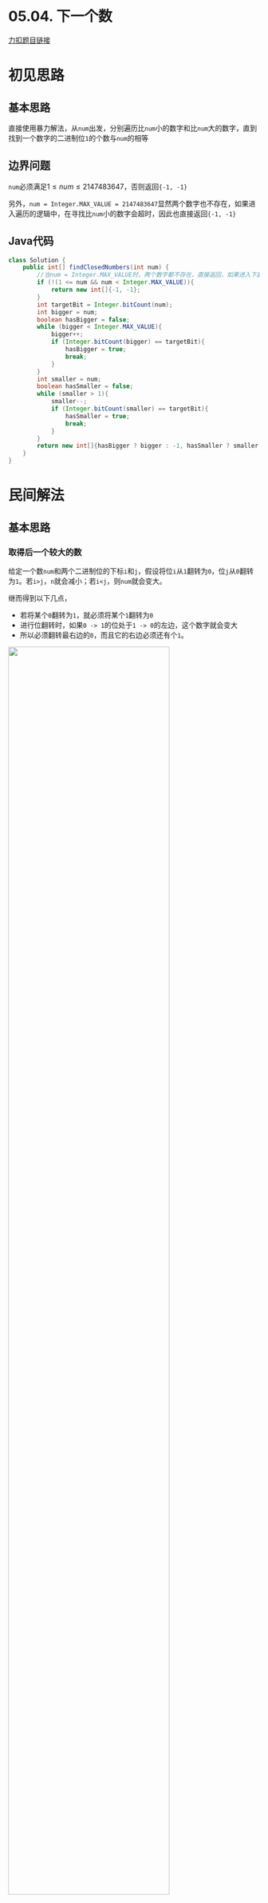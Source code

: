 # 05.04. 下一个数

[力扣题目链接](https://leetcode-cn.com/problems/closed-number-lcci/)


# 初见思路

## 基本思路
直接使用暴力解法，从`num`出发，分别遍历比`num`小的数字和比`num`大的数字，直到找到一个数字的二进制位`1`的个数与`num`的相等

## 边界问题
`num`必须满足$1 \le num \le 2147483647$，否则返回`{-1, -1}`

另外，`num = Integer.MAX_VALUE = 2147483647`显然两个数字也不存在，如果进入遍历的逻辑中，在寻找比`num`小的数字会超时，因此也直接返回`{-1, -1}`

## Java代码

```java
class Solution {
    public int[] findClosedNumbers(int num) {
        //当num = Integer.MAX_VALUE时，两个数字都不存在，直接返回，如果进入下面的逻辑，在寻找较小数时会超时
        if (!(1 <= num && num < Integer.MAX_VALUE)){
            return new int[]{-1, -1};
        }
        int targetBit = Integer.bitCount(num);
        int bigger = num;
        boolean hasBigger = false;
        while (bigger < Integer.MAX_VALUE){
            bigger++;
            if (Integer.bitCount(bigger) == targetBit){
                hasBigger = true;
                break;
            }
        }
        int smaller = num;
        boolean hasSmaller = false;
        while (smaller > 1){
            smaller--;
            if (Integer.bitCount(smaller) == targetBit){
                hasSmaller = true;
                break;
            }
        }
        return new int[]{hasBigger ? bigger : -1, hasSmaller ? smaller : -1};
    }
}
```

# 民间解法

## 基本思路

### 取得后一个较大的数

给定一个数`num`和两个二进制位的下标`i`和`j`，假设将位`i`从`1`翻转为`0`，位`j`从`0`翻转为`1`。若`i>j`，`n`就会减小；若`i<j`，则`num`就会变大。

继而得到以下几点，

- 若将某个`0`翻转为`1`，就必须将某个`1`翻转为`0`
- 进行位翻转时，如果`0 -> 1`的位处于`1 -> 0`的左边，这个数字就会变大
- 所以必须翻转最右边的`0`，而且它的右边必须还有个`1`。

<img src="../Pictures/05.04. 下一个数.png" width="80%"/>

该部分代码如下：
```java
public int getNext(int num){
    int n = num;
    int trailingZeroNum = 0;//记录最右边拖尾0的个数
    int oneBeforeTrailingZeroNum = 0;//记录拖尾0之后到下一个0之间的1的个数
    while ((n & 1) == 0 && n != 0){
        trailingZeroNum++;
        n >>= 1;
    }
    while ((n & 1) == 1){
        oneBeforeTrailingZeroNum++;
        n >>= 1;
    }
    //计算需要反转0->1所在的二进制位（最右边非拖尾0）
    int zeroToOnePlace = trailingZeroNum + oneBeforeTrailingZeroNum;
    if (zeroToOnePlace == 31 || zeroToOnePlace == 0){
        // == 31对应情况如 0 11..1100..00， == 0对应情况如0 XX...XX11..11（第一个0是符号位）
        return -1;
    }
    num |= (1 << zeroToOnePlace);//步骤1：将二进制位zeroToOnePlace处的 0->1
    num &= ~((1 << zeroToOnePlace) - 1);//步骤2：将翻转位右方的所有位清零
    num |= ((1 << (oneBeforeTrailingZeroNum - 1)) - 1);//步骤3：在右方插入(oneBeforeTrailingZeroNum - 1)个1

    return num;
}
```

### 取得前一个较小的数

实现方法与取得较大数非常相似

- 计算拖尾`1`的个数`trailingOneNum`和紧邻拖尾`1`的左方一连串`0`的个数`zeroBeforeTrailingOneNum`
- 计算需要反转`1 -> 0`所在的二进制位（即最右边非拖尾`1`）的位置`oneToZeroPlace = trailingOneNum + zeroBeforeTrailingOneNum`并将其反转，其中反转操作可以与下面的操作一起进行
- 将位`oneToZeroPlace`右边的所有位清零
- 在紧邻位置`oneToZeroPlace`的右方，插入`trailingOneNum + 1`个`1`

<img src="../Pictures/05.04. 下一个数02.png" width="80%"/>

该部分代码如下：
```java
public int getPrev(int num){
    int n = num;
    int trailingOneNum = 0;//记录最右边拖尾1的个数
    int zeroBeforeTrailingOneNum = 0;//记录拖尾1之后到下一个1之间的0的个数
    while ((n & 1) == 1){
        trailingOneNum++;
        n >>= 1;
    }
    if (n == 0){//对应情况0 00...0011..11（第一个0是符号位）
        return -1;
    }
    while ((n & 1) == 0 && n != 0){
        zeroBeforeTrailingOneNum++;
        n >>= 1;
    }
    //计算需要反转1->0所在的二进制位（最右边非拖尾1）
    int oneToZeroPlace = trailingOneNum + zeroBeforeTrailingOneNum;
    //步骤1：将二进制位0~oneToZeroPlace全部置0，这样既将二进制位oneToZeroPlace处的 1->0，又将翻转位右方的所有位清零
    num &= ((~0) << (oneToZeroPlace + 1));
    //步骤2：在紧邻翻转位oneToZeroPlace的右方，插入trailingOneNum + 1个1
    int mask = (1 << (trailingOneNum + 1)) - 1;
    num |= mask << (zeroBeforeTrailingOneNum - 1);

    return num;
}
```

## 边界问题
`num`必须满足$1 \le num \le 2147483647$，否则返回`{-1, -1}`

## Java代码
```java
class Solution {
    public int[] findClosedNumbers(int num) {
        if (!(1 <= num && num <= Integer.MAX_VALUE)){
            return new int[]{-1, -1};
        }
        return new int[]{getNext(num), getPrev(num)};
    }
    //方法：取得后一个较大的数
    public int getNext(int num){
        int n = num;
        int trailingZeroNum = 0;//记录最右边拖尾0的个数
        int oneBeforeTrailingZeroNum = 0;//记录拖尾0之后到下一个0之间的1的个数
        while ((n & 1) == 0 && n != 0){
            trailingZeroNum++;
            n >>= 1;
        }
        while ((n & 1) == 1){
            oneBeforeTrailingZeroNum++;
            n >>= 1;
        }
        //计算需要反转0->1所在的二进制位（最右边非拖尾0）
        int zeroToOnePlace = trailingZeroNum + oneBeforeTrailingZeroNum;
        if (zeroToOnePlace == 31 || zeroToOnePlace == 0){
            // == 31对应情况如 0 11..1100..00， == 0对应情况如0 XX...XX11..11（第一个0是符号位）
            return -1;
        }
        num |= (1 << zeroToOnePlace);//步骤1：将二进制位zeroToOnePlace处的 0->1
        num &= ~((1 << zeroToOnePlace) - 1);//步骤2：将翻转位右方的所有位清零
        num |= ((1 << (oneBeforeTrailingZeroNum - 1)) - 1);//步骤3：在右方插入(oneBeforeTrailingZeroNum - 1)个1

        return num;
    }
    //方法：取得前一个较小的数
    public int getPrev(int num){
        int n = num;
        int trailingOneNum = 0;//记录最右边拖尾1的个数
        int zeroBeforeTrailingOneNum = 0;//记录拖尾1之后到下一个1之间的0的个数
        while ((n & 1) == 1){
            trailingOneNum++;
            n >>= 1;
        }
        if (n == 0){//对应情况0 00...0011..11（第一个0是符号位）
            return -1;
        }
        while ((n & 1) == 0 && n != 0){
            zeroBeforeTrailingOneNum++;
            n >>= 1;
        }
        //计算需要反转1->0所在的二进制位（最右边非拖尾1）
        int oneToZeroPlace = trailingOneNum + zeroBeforeTrailingOneNum;
        //步骤1：将二进制位0~oneToZeroPlace全部置0，这样既将二进制位oneToZeroPlace处的 1->0，又将翻转位右方的所有位清零
        num &= ((~0) << (oneToZeroPlace + 1));
        //步骤2：在紧邻翻转位oneToZeroPlace的右方，插入trailingOneNum + 1个1
        int mask = (1 << (trailingOneNum + 1)) - 1;
        num |= mask << (zeroBeforeTrailingOneNum - 1);

        return num;
    }
}
```